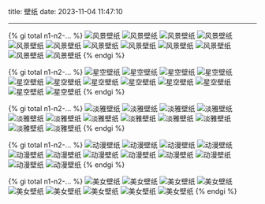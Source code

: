 title: 壁纸
date: 2023-11-04 11:47:10

---

<div class="markdown-body">

{% gi total n1-n2-... %}
![风景壁纸](//cdn.xukaiyyds.cn/img/bizhi/风景壁纸/01.jpg)
![风景壁纸](//cdn.xukaiyyds.cn/img/bizhi/风景壁纸/02.jpg)
![风景壁纸](//cdn.xukaiyyds.cn/img/bizhi/风景壁纸/03.jpg)
![风景壁纸](//cdn.xukaiyyds.cn/img/bizhi/风景壁纸/04.jpg)
![风景壁纸](//cdn.xukaiyyds.cn/img/bizhi/风景壁纸/05.jpg)
![风景壁纸](//cdn.xukaiyyds.cn/img/bizhi/风景壁纸/06.jpg)
![风景壁纸](//cdn.xukaiyyds.cn/img/bizhi/风景壁纸/07.jpg)
![风景壁纸](//cdn.xukaiyyds.cn/img/bizhi/风景壁纸/08.jpg)
![风景壁纸](//cdn.xukaiyyds.cn/img/bizhi/风景壁纸/09.jpg)
![风景壁纸](//cdn.xukaiyyds.cn/img/bizhi/风景壁纸/10.jpg)
![风景壁纸](//cdn.xukaiyyds.cn/img/bizhi/风景壁纸/11.jpg)
![风景壁纸](//cdn.xukaiyyds.cn/img/bizhi/风景壁纸/12.jpg)
{% endgi %}

{% gi total n1-n2-... %}
![星空壁纸](//cdn.xukaiyyds.cn/img/bizhi/星空壁纸/01.jpg)
![星空壁纸](//cdn.xukaiyyds.cn/img/bizhi/星空壁纸/02.jpg)
![星空壁纸](//cdn.xukaiyyds.cn/img/bizhi/星空壁纸/03.jpg)
![星空壁纸](//cdn.xukaiyyds.cn/img/bizhi/星空壁纸/04.jpg)
![星空壁纸](//cdn.xukaiyyds.cn/img/bizhi/星空壁纸/05.jpg)
![星空壁纸](//cdn.xukaiyyds.cn/img/bizhi/星空壁纸/06.jpg)
![星空壁纸](//cdn.xukaiyyds.cn/img/bizhi/星空壁纸/07.jpg)
![星空壁纸](//cdn.xukaiyyds.cn/img/bizhi/星空壁纸/08.jpg)
![星空壁纸](//cdn.xukaiyyds.cn/img/bizhi/星空壁纸/09.jpg)
![星空壁纸](//cdn.xukaiyyds.cn/img/bizhi/星空壁纸/10.jpg)
![星空壁纸](//cdn.xukaiyyds.cn/img/bizhi/星空壁纸/11.jpg)
![星空壁纸](//cdn.xukaiyyds.cn/img/bizhi/星空壁纸/12.jpg)
{% endgi %}

{% gi total n1-n2-... %}
![淡雅壁纸](//cdn.xukaiyyds.cn/img/bizhi/淡雅壁纸/01.jpg)
![淡雅壁纸](//cdn.xukaiyyds.cn/img/bizhi/淡雅壁纸/02.jpg)
![淡雅壁纸](//cdn.xukaiyyds.cn/img/bizhi/淡雅壁纸/03.jpg)
![淡雅壁纸](//cdn.xukaiyyds.cn/img/bizhi/淡雅壁纸/04.jpg)
![淡雅壁纸](//cdn.xukaiyyds.cn/img/bizhi/淡雅壁纸/05.jpg)
![淡雅壁纸](//cdn.xukaiyyds.cn/img/bizhi/淡雅壁纸/06.jpg)
![淡雅壁纸](//cdn.xukaiyyds.cn/img/bizhi/淡雅壁纸/07.jpg)
![淡雅壁纸](//cdn.xukaiyyds.cn/img/bizhi/淡雅壁纸/08.jpg)
![淡雅壁纸](//cdn.xukaiyyds.cn/img/bizhi/淡雅壁纸/09.jpg)
![淡雅壁纸](//cdn.xukaiyyds.cn/img/bizhi/淡雅壁纸/10.jpg)
![淡雅壁纸](//cdn.xukaiyyds.cn/img/bizhi/淡雅壁纸/11.jpg)
![淡雅壁纸](//cdn.xukaiyyds.cn/img/bizhi/淡雅壁纸/12.jpg)
{% endgi %}

{% gi total n1-n2-... %}
![动漫壁纸](//cdn.xukaiyyds.cn/img/bizhi/动漫壁纸/01.jpg)
![动漫壁纸](//cdn.xukaiyyds.cn/img/bizhi/动漫壁纸/02.jpg)
![动漫壁纸](//cdn.xukaiyyds.cn/img/bizhi/动漫壁纸/03.jpg)
![动漫壁纸](//cdn.xukaiyyds.cn/img/bizhi/动漫壁纸/04.jpg)
![动漫壁纸](//cdn.xukaiyyds.cn/img/bizhi/动漫壁纸/05.jpg)
![动漫壁纸](//cdn.xukaiyyds.cn/img/bizhi/动漫壁纸/06.jpg)
![动漫壁纸](//cdn.xukaiyyds.cn/img/bizhi/动漫壁纸/01.png)
![动漫壁纸](//cdn.xukaiyyds.cn/img/bizhi/动漫壁纸/02.png)
![动漫壁纸](//cdn.xukaiyyds.cn/img/bizhi/动漫壁纸/03.png)
![动漫壁纸](//cdn.xukaiyyds.cn/img/bizhi/动漫壁纸/04.png)
![动漫壁纸](//cdn.xukaiyyds.cn/img/bizhi/动漫壁纸/05.png)
![动漫壁纸](//cdn.xukaiyyds.cn/img/bizhi/动漫壁纸/06.png)
{% endgi %}

{% gi total n1-n2-... %}
![美女壁纸](//cdn.xukaiyyds.cn/img/bizhi/美女壁纸/01.jpg)
![美女壁纸](//cdn.xukaiyyds.cn/img/bizhi/美女壁纸/02.jpg)
![美女壁纸](//cdn.xukaiyyds.cn/img/bizhi/美女壁纸/03.jpg)
![美女壁纸](//cdn.xukaiyyds.cn/img/bizhi/美女壁纸/04.jpg)
![美女壁纸](//cdn.xukaiyyds.cn/img/bizhi/美女壁纸/05.jpg)
![美女壁纸](//cdn.xukaiyyds.cn/img/bizhi/美女壁纸/06.jpg)
![美女壁纸](//cdn.xukaiyyds.cn/img/bizhi/美女壁纸/07.jpg)
![美女壁纸](//cdn.xukaiyyds.cn/img/bizhi/美女壁纸/08.jpg)
![美女壁纸](//cdn.xukaiyyds.cn/img/bizhi/美女壁纸/09.jpg)
{% endgi %}

</div>
